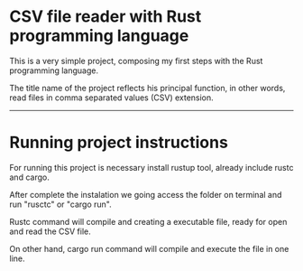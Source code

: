 # CSV file reader with Rust programming language

This is a very simple project, composing my first steps with the Rust programming language.

The title name of the project reflects his principal function, in other words, read files in comma separated values (CSV) extension.

-----------------------------------------------------------------------------------------------------------------------------------------------------------
# Running project instructions 

For running this project is necessary install rustup tool, already include rustc and cargo.

After complete the instalation we going access the folder on terminal and run "rusctc" or "cargo run". 

Rustc command will compile and creating a executable file, ready for open and read the CSV file.

On other hand, cargo run command will compile and execute the file in one line.


